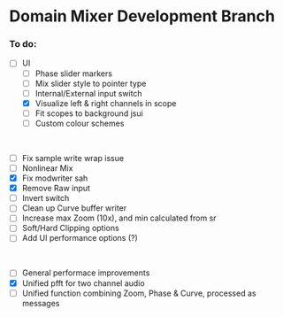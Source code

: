 # Domain Mixer Development Branch

### To do:

- [ ] UI
  - [ ] Phase slider markers
  - [ ] Mix slider style to pointer type 
  - [ ] Internal/External input switch
  - [x] Visualize left & right channels in scope 
  - [ ] Fit scopes to background jsui
  - [ ] Custom colour schemes
  
<br>

- [ ] Fix sample write wrap issue
- [ ] Nonlinear Mix 
- [x] Fix modwriter sah 
- [x] Remove Raw input
- [ ] Invert switch
- [ ] Clean up Curve buffer writer
- [ ] Increase max Zoom (10x), and min calculated from sr
- [ ] Soft/Hard Clipping options
- [ ] Add UI performance options (?)

<br>

- [ ] General performace improvements
- [x] Unified pfft for two channel audio
- [ ] Unified function combining Zoom, Phase & Curve, processed as messages
